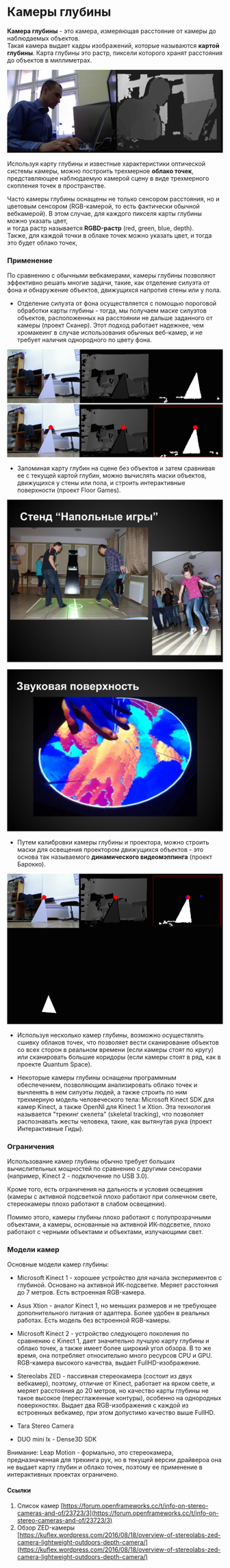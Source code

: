 # Камеры глубины

**Камера глубины** - это камера, измеряющая расстояние от камеры до наблюдаемых объектов.  
Такая камера выдает кадры изображений, которые называются **картой глубины**. Карта глубины это растр, пиксели которого хранят расстояния до объектов в миллиметрах.

![](/assets/web10.png)



Используя карту глубины и известные характеристики оптической системы камеры, можно построить трехмерное **облако точек**, представляющее наблюдаемую камерой сцену в виде трехмерного скопления точек в пространстве.

Часто камеры глубины оснащены не только сенсором расстояния, но и цветовым сенсором \(RGB-камерой, то есть фактически обычной вебкамерой\). В этом случае, для каждого пикселя карты глубины можно указать цвет,  
и тогда растр называется **RGBD-растр** \(red, green, blue, depth\).  
Также, для каждой точки в облаке точек можно указать цвет, и тогда это будет облако точек,

### Применение

По сравнению с обычными вебкамерами, камеры глубины позволяют эффективно решать многие задачи, такие, как отделение силуэта от фона и обнаружение объектов, движущихся напротив стены или у пола.

* Отделение силуэта от фона осуществляется с помощью пороговой обработки карты глубины - тогда, мы получаем маске силуэтов объектов, расположенных на расстоянии не дальше заданного от камеры \(проект Сканер\). Этот подход работает надежнее, чем хромакеинг в случае использования обычных веб-камер, и не требует наличия однородного по цвету фона.

![](/assets/web11.png)![](/assets/web12.png)

* Запоминая карту глубин на сцене без объектов и затем сравнивая ее с текущей картой глубин, можно  вычислять маски объектов, движущихся у стены или пола, и строить интерактивные поверхности \(проект Floor Games\).

![](/assets/web13.png)

![](/assets/web14.png)

* Путем калибровки камеры глубины и проектора, можно строить маски для освещения проектором движущихся объектов - это основа так называемого **динамического видеомэппинга** \(проект Барокко\).

![](/assets/web15.png)

* Используя несколько камер глубины, возможно осуществлять сшивку облаков точек, что позволяет вести сканирование объектов со всех сторон в реальном времени \(если камеры стоят по кругу\) или сканировать большие коридоры \(если камеры стоят в ряд, как в проекте Quantum Space\).

* Некоторые камеры глубины оснащены программным обеспечением, позволяющим анализировать облако точек и вычленять в нем силуэты людей, а также строить по ним трехмерную модель человеческого тела: Microsoft Kinect SDK для камер Kinect, а также OpenNI для Kinect 1 и Xtion. Эта технология называется "трекинг скелета" \(skeletal tracking\), что позволяет распознавать жесты человека, такие, как вытянутая рука \(проект Интерактивные Гиды\).

### Ограничения

Использование камер глубины обычно требует больших вычислительных мощностей по сравнению с другими сенсорами \(например, Kinect 2 - подключение по USB 3.0\).

Кроме того, есть ограничения на дальность и условия освещения \(камеры с активной подсветкой плохо работают при солнечном свете, стереокамеры плохо работают в слабом освещении\).

Помимо этого, камеры глубины плохо работают с полупрозрачными объектами, а камеры, основанные на активной ИК-подсветке, плохо работают с черными объектами и объектами, излучающими свет.

### Модели камер

Основные модели камер глубины:

* Microsoft Kinect 1 - хорошее устройство для начала экспериментов с глубиной. Основано на активной ИК-подсветке. Меряет расстояния до 7 метров. Есть встроенная RGB-камера.
* Asus Xtion - аналог Kinect 1, но меньших размеров и не требующее дополнительного питания от адаптера. Более удобен в реальных работах. Есть модель без встроенной RGB-камеры.
* Microsoft Kinect 2 - устройство следующего поколения по сравнению с Kinect 1, дает значительно лучшую карту глубины и облако точек, а также имеет более широкий угол обзора. В то же время, она потребляет относительно много ресурсов CPU и GPU. RGB-камера высокого качества, выдает FullHD-изображение.
* Stereolabs ZED - пассивная стереокамера \(состоит из двух вебкамер\), поэтому, отличие от Kinect, работает на ярком свете, и меряет расстояния до 20 метров, но качество карты глубины не такое высокое \(пересглаженные контуры\), особенно на однородных поверхностях. Выдает два RGB-изображения с каждой из встроенных вебкамер, при этом допустимо качество выше FullHD.

* Tara Stereo Camera

* DUO mini lx -  Dense3D SDK

Внимание: Leap Motion - формально, это стереокамера, предназначенная для трекинга рук, но в текущей версии драйвероа она не выдает карту глубин и облако точек, поэтому ее применение в интерактивных проектах ограничено.

#### Ссылки

1. Список камер [https://forum.openframeworks.cc/t/info-on-stereo-cameras-and-of/23723/3](https://forum.openframeworks.cc/t/info-on-stereo-cameras-and-of/23723/3)
2. Обзор ZED-камеры [https://kuflex.wordpress.com/2016/08/18/overview-of-stereolabs-zed-camera-lightweight-outdoors-depth-camera/](https://kuflex.wordpress.com/2016/08/18/overview-of-stereolabs-zed-camera-lightweight-outdoors-depth-camera/)



